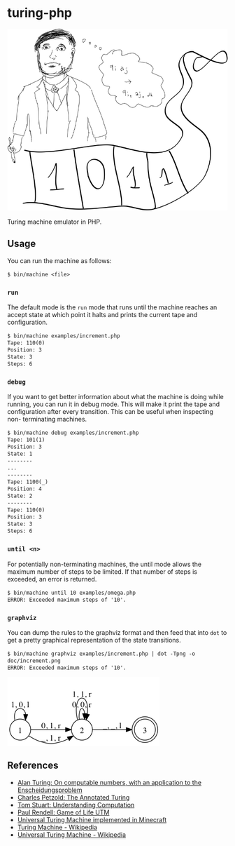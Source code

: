 # turing-php

![turing machine](doc/machine.png)

Turing machine emulator in PHP.

## Usage

You can run the machine as follows:

    $ bin/machine <file>

### `run`

The default mode is the `run` mode that runs until the machine reaches an
accept state at which point it halts and prints the current tape and
configuration.

    $ bin/machine examples/increment.php
    Tape: 110(0)
    Position: 3
    State: 3
    Steps: 6

### `debug`

If you want to get better information about what the machine is doing while
running, you can run it in debug mode. This will make it print the tape and
configuration after every transition. This can be useful when inspecting non-
terminating machines.

    $ bin/machine debug examples/increment.php
    Tape: 101(1)
    Position: 3
    State: 1
    --------
    ...
    --------
    Tape: 1100(_)
    Position: 4
    State: 2
    --------
    Tape: 110(0)
    Position: 3
    State: 3
    Steps: 6

### `until <n>`

For potentially non-terminating machines, the until mode allows the maximum
number of steps to be limited. If that number of steps is exceeded, an error
is returned.

    $ bin/machine until 10 examples/omega.php
    ERROR: Exceeded maximum steps of '10'.

### `graphviz`

You can dump the rules to the graphviz format and then feed that into `dot` to
get a pretty graphical representation of the state transitions.

    $ bin/machine graphviz examples/increment.php | dot -Tpng -o doc/increment.png
    ERROR: Exceeded maximum steps of '10'.

![graph of increment state transitions](doc/increment.png)

## References

* [Alan Turing: On computable numbers, with an application to the Enscheidungsproblem](http://classes.soe.ucsc.edu/cmps210/Winter11/Papers/turing-1936.pdf)
* [Charles Petzold: The Annotated Turing](http://www.charlespetzold.com/annotatedturing/)
* [Tom Stuart: Understanding Computation](http://computationbook.com/)
* [Paul Rendell: Game of Life UTM](http://rendell-attic.org/gol/utm/utmprog.htm)
* [Universal Turing Machine implemented in Minecraft](https://www.youtube.com/watch?v=1X21HQphy6I)
* [Turing Machine - Wikipedia](http://en.wikipedia.org/wiki/Turing_machine)
* [Universal Turing Machine - Wikipedia](http://en.wikipedia.org/wiki/Universal_Turing_machine)
